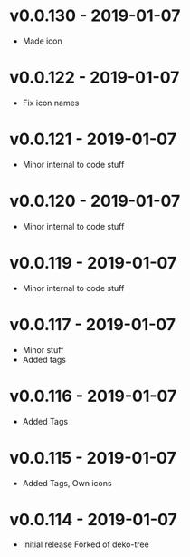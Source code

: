 # v0.0.130 - 2019-01-07
- Made icon 

# v0.0.122 - 2019-01-07
- Fix icon names

# v0.0.121 - 2019-01-07
- Minor internal to code stuff

# v0.0.120 - 2019-01-07
- Minor internal to code stuff

# v0.0.119 - 2019-01-07
- Minor internal to code stuff

# v0.0.117 - 2019-01-07
- Minor stuff
- Added tags

# v0.0.116 - 2019-01-07
- Added Tags


# v0.0.115 - 2019-01-07
- Added Tags, Own icons

# v0.0.114 - 2019-01-07
- Initial release Forked of deko-tree
